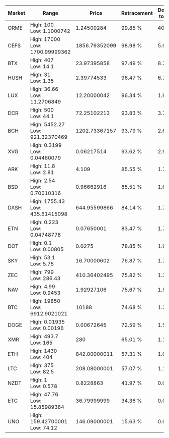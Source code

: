 | Market | Range | Price| Retracement | Doubles to 50% |
| --- | --- | --- | --- | --- |
| ORME | High: 100<br />Low: 1.1000742 | 1.24500284 | 99.85 % | 40.60 |
| CEFS | High: 17000<br />Low: 1700.99999362 | 1856.79352099 | 98.98 % | 5.04 |
| BTX | High: 407<br />Low: 14.1 | 23.97395858 | 97.49 % | 8.78 |
| HUSH | High: 31<br />Low: 1.35 | 2.39774533 | 96.47 % | 6.75 |
| LUX | High: 36.66<br />Low: 11.2706849 | 12.20000042 | 96.34 % | 1.96 |
| DCR | High: 500<br />Low: 44.1 | 72.25102213 | 93.83 % | 3.77 |
| BCH | High: 5452.27<br />Low: 921.32370469 | 1202.73367157 | 93.79 % | 2.65 |
| XVG | High: 0.3199<br />Low: 0.04460079 | 0.06217514 | 93.62 % | 2.93 |
| ARK | High: 11.8<br />Low: 2.81 | 4.109 | 85.55 % | 1.78 |
| BSD | High: 2.54<br />Low: 0.70010316 | 0.96662916 | 85.51 % | 1.68 |
| DASH | High: 1755.43<br />Low: 435.61415098 | 644.95599866 | 84.14 % | 1.70 |
| ETN | High: 0.223<br />Low: 0.04748778 | 0.07650001 | 83.47 % | 1.77 |
| DOT | High: 0.1<br />Low: 0.00805 | 0.0275 | 78.85 % | 1.96 |
| SKY | High: 53.1<br />Low: 5.75 | 16.70000602 | 76.87 % | 1.76 |
| ZEC | High: 799<br />Low: 286.43 | 410.36402495 | 75.82 % | 1.32 |
| NAV | High: 4.99<br />Low: 0.9453 | 1.92927106 | 75.67 % | 1.54 |
| BTC | High: 19850<br />Low: 6912.9021021 | 10188 | 74.68 % | 1.31 |
| DOGE | High: 0.01935<br />Low: 0.00196 | 0.00672645 | 72.59 % | 1.58 |
| XMR | High: 493.7<br />Low: 165 | 280 | 65.01 % | 1.18 |
| ETH | High: 1430<br />Low: 404 | 842.00000011 | 57.31 % | 1.09 |
| LTC | High: 375<br />Low: 82.5 | 208.08000001 | 57.07 % | 1.10 |
| NZDT | High: 1<br />Low: 0.578 | 0.8228863 | 41.97 % | 0.00 |
| ETC | High: 47.76<br />Low: 15.85989384 | 36.79999999 | 34.36 % | 0.00 |
| UNO | High: 159.42700001<br />Low: 74.12 | 146.09000001 | 15.63 % | 0.00 |
